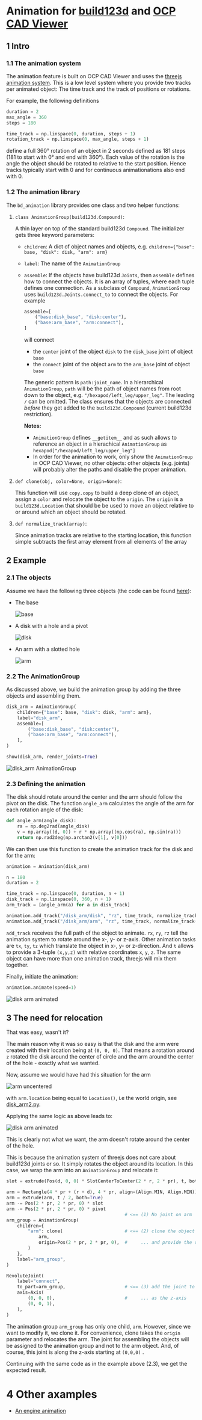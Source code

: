 # Animation for [build123d](https://github.com/gumyr/build123d) and [OCP CAD Viewer](https://github.com/bernhard-42/vscode-ocp-cad-viewer)

## 1 Intro

### 1.1 The animation system

The animation feature is built on OCP CAD Viewer and uses the [threejs animation system](https://threejs.org/docs/index.html?q=animation#manual/en/introduction/Animation-system). This is a low level system where you provide two tracks per animated object: The time track and the track of positions or rotations.

For example, the following definitions

```python
duration = 2
max_angle = 360
steps = 180

time_track = np.linspace(0, duration, steps + 1)
rotation_track = np.linspace(0, max_angle, steps + 1)
```

define a full 360° rotation of an object in 2 seconds defined as 181 steps (181 to start with 0° and end with 360°). Each value of the rotation is the angle the object should be rotated to relative to the start position. Hence tracks typically start with 0 and for continuous animationations also end with 0.

### 1.2 The animation library

The `bd_animation` library provides one class and two helper functions:

1.  `class AnimationGroup(build123d.Compound)`:

    A thin layer on top of the standard build123d `Compound`. The initializer gets three keyword parameters:

    - `children`: A dict of object names and objects, e.g. `children={"base": base, "disk": disk, "arm": arm}`
    - `label`: The name of the `AnimationGroup`
    - `assemble`: If the objects have build123d `Joints`, then `assemble` defines how to connect the objects. It is an array of tuples, where each tuple defines one connection. As a subclass of `Compound`, `AnimationGroup` uses `build123d.Joints.connect_to` to connect the objects. For example

      ```python
      assemble=[
          ("base:disk_base", "disk:center"),
          ("base:arm_base", "arm:connect"),
      ]
      ```

      will connect

      - the `center` joint of the object `disk` to the `disk_base` joint of object `base`
      - the `connect` joint of the object `arm` to the `arm_base` joint of object `base`

      The generic pattern is `path:joint_name`. In a hierarchical `AnimationGroup`, `path` will be the path of object names from root down to the object, e.g. `"/hexapod/left_leg/upper_leg"`. The leading `/` can be omitted. The class ensures that the objects are connected _before_ they get added to the `build123d.Compound` (current build123d restriction).

      **Notes:**

      - `AnimationGroup` defines `__getitem__` and as such allows to reference an object in a hierachical `AnimationGroup` as `hexapod["/hexapod/left_leg/upper_leg"]`
      - In order for the animation to work, only show the `AnimationGroup` in OCP CAD Viewer, no other objects: other objects (e.g. joints) will probably alter the paths and disable the proper animation.

2.  `def clone(obj, color=None, origin=None)`:

    This function will use `copy.copy` to build a deep clone of an object, assign a `color` and relocate the object to the `origin`. The `origin` is a `build123d.Location` that should be be used to move an object relative to or around which an object should be rotated.

3.  `def normalize_track(array)`:

    Since animation tracks are relative to the starting location, this function simple subtracts the first array element from all elements of the array

## 2 Example

### 2.1 The objects

Assume we have the following three objects (the code can be found [here](./examples/disk_arm.py)):

- The base

  ![base](./examples/base.png)

- A disk with a hole and a pivot

  ![disk](./examples/disk.png)

- An arm with a slotted hole

  ![arm](./examples/arm.png)

### 2.2 The AnimationGroup

As discussed above, we build the animation group by adding the three objects and assembling them.

```python
disk_arm = AnimationGroup(
    children={"base": base, "disk": disk, "arm": arm},
    label="disk_arm",
    assemble=[
        ("base:disk_base", "disk:center"),
        ("base:arm_base", "arm:connect"),
    ],
)

show(disk_arm, render_joints=True)
```

![disk_arm AnimationGroup](./examples/disk_arm_animationgroup.png)

### 2.3 Defining the animation

The disk should rotate around the center and the arm should follow the pivot on the disk. The function `angle_arm` calculates the angle of the arm for each rotation angle of the disk:

```python
def angle_arm(angle_disk):
    ra = np.deg2rad(angle_disk)
    v = np.array((d, 0)) + r * np.array((np.cos(ra), np.sin(ra)))
    return np.rad2deg(np.arctan2(v[1], v[0]))
```

We can then use this function to create the animation track for the disk and for the arm:

```python
animation = Animation(disk_arm)

n = 180
duration = 2

time_track = np.linspace(0, duration, n + 1)
disk_track = np.linspace(0, 360, n + 1)
arm_track = [angle_arm(a) for a in disk_track]

animation.add_track("/disk_arm/disk", "rz", time_track, normalize_track(disk_track))
animation.add_track("/disk_arm/arm", "rz", time_track, normalize_track(arm_track))
```

`add_track` receives the full path of the object to animate. `rx`, `ry`, `rz` tell the animation system to rotate around the x-, y- or z-axis. Other animation tasks are `tx`, `ty`, `tz` which translate the object in x-, y- or z-direction. And `t` allows to provide a 3-tuple `(x,y,z)` with relative coordinates `x`, `y`, `z`. The same object can have more than one animation track, threejs will mix them together.

Finally, initiate the animation:

```python
animation.animate(speed=1)
```

![disk arm animated](./examples/disk_arm_animated.gif)

## 3 The need for relocation

That was easy, wasn't it?

The main reason why it was so easy is that the disk and the arm were created with their location being at `(0, 0, 0)`. That means a rotation around `z` rotated the disk around the center of circle and the arm around the center of the hole - exactly what we wanted.

Now, assume we would have had this situation for the arm

![arm uncentered](./examples/arm_uncentered.png)

with `arm.location` being equal to `Location()`, i.e the world origin, see [disk_arm2.py](./examples/disk_arm2.py).

Applying the same logic as above leads to:

![disk arm animated](./examples/disk_arm_uncentered_animated.gif)

This is clearly not what we want, the arm doesn't rotate around the center of the hole.

This is because the animation system of threejs does not care about build123d joints or so. It simply rotates the object around its location. In this case, we wrap the arm into an `AnimationGroup` and relocate it:

```python
slot = extrude(Pos(d, 0, 0) * SlotCenterToCenter(2 * r, 2 * pr), t, both=True)

arm = Rectangle(4 * pr + (r + d), 4 * pr, align=(Align.MIN, Align.MIN))
arm = extrude(arm, t / 2, both=True)
arm -= Pos(2 * pr, 2 * pr, 0) * slot
arm -= Pos(2 * pr, 2 * pr, 0) * pivot
                                            # <== (1) No joint on arm
arm_group = AnimationGroup(
    children={
        "arm": clone(                       # <== (2) clone the object ...
            arm,
            origin=Pos(2 * pr, 2 * pr, 0),  #     ... and provide the origin to clone
        )
    },
    label="arm_group",
)

RevoluteJoint(
    label="connect",
    to_part=arm_group,                      # <== (3) add the joint to the AnimationGroup ...
    axis=Axis(
        (0, 0, 0),                          #     ... as the z-axis
        (0, 0, 1),
    ),
)
```

The animation group `arm_group` has only one child, `arm`. However, since we want to modify it, we clone it. For convenience, clone takes the `origin` parameter and relocates the arm. The joint for assembling the objects will be assigned to the animation group and not to the arm object. And, of course, this joint is along the z-axis starting at `(0,0,0)` .

Continuing with the same code as in the example above (2.3), we get the expected result.

# 4 Other axamples

- [An engine animation](./docs/engine.md)
